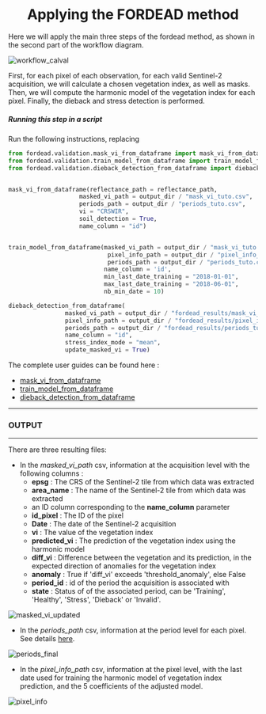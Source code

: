 
# <div align="center"> Applying the FORDEAD method </div>

Here we will apply the main three steps of the fordead method, as shown in the second part of the workflow diagram.

![workflow_calval](Figures/workflow_calval.png "workflow_calval")

First, for each pixel of each observation, for each valid Sentinel-2 acquisition, we will calculate a chosen vegetation index, as well as masks.
Then, we will compute the harmonic model of the vegetation index for each pixel.
Finally, the dieback and stress detection is performed.
##### Running this step in a script

Run the following instructions, replacing 

```python
from fordead.validation.mask_vi_from_dataframe import mask_vi_from_dataframe
from fordead.validation.train_model_from_dataframe import train_model_from_dataframe
from fordead.validation.dieback_detection_from_dataframe import dieback_detection_from_dataframe


mask_vi_from_dataframe(reflectance_path = reflectance_path,
					masked_vi_path = output_dir / "mask_vi_tuto.csv",
					periods_path = output_dir / "periods_tuto.csv",
					vi = "CRSWIR",
					soil_detection = True,
					name_column = "id")


train_model_from_dataframe(masked_vi_path = output_dir / "mask_vi_tuto.csv",
							pixel_info_path = output_dir / "pixel_info_tuto.csv",
							periods_path = output_dir / "periods_tuto.csv",
						   name_column = 'id',
						   min_last_date_training = "2018-01-01",
						   max_last_date_training = "2018-06-01",
						   nb_min_date = 10)

dieback_detection_from_dataframe(
				masked_vi_path = output_dir / "fordead_results/mask_vi_tuto.csv",
                pixel_info_path = output_dir / "fordead_results/pixel_info_tuto.csv",
                periods_path = output_dir / "fordead_results/periods_tuto.csv",
                name_column = "id",
                stress_index_mode = "mean",
                update_masked_vi = True)
```

The complete user guides can be found here :
-  [mask_vi_from_dataframe](../../user_guides/english/validation_tools/05_compute_masks_and_vegetation_index_from_dataframe.md)
- [train_model_from_dataframe](../../user_guides/english/validation_tools/06_training_model_from_dataframe.md)
- [dieback_detection_from_dataframe](../../user_guides/english/validation_tools/07_dieback_detection_from_dataframe.md)

-----
### OUTPUT
-----
There are three resulting files:

- In the *masked_vi_path* csv, information at the acquisition level with the following columns :
	- **epsg** : The CRS of the Sentinel-2 tile from which data was extracted
	- **area_name** : The name of the Sentinel-2 tile from which data was extracted
	- an ID column corresponding to the **name_column** parameter
	- **id_pixel** : The ID of the pixel
	- **Date** : The date of the Sentinel-2 acquisition
	- **vi** : The value of the vegetation index
	- **predicted_vi** : The prediction of the vegetation index using the harmonic model
	- **diff_vi** : Difference between the vegetation and its prediction, in the expected direction of anomalies for the vegetation index
	- **anomaly** : True if 'diff_vi' exceeds 'threshold_anomaly', else False
	- **period_id** : id of the period the acquisition is associated with
	- **state** : Status of of the associated period, can be 'Training', 'Healthy', 'Stress', 'Dieback' or 'Invalid'.

![masked_vi_updated](Figures/masked_vi_updated.jpg "masked_vi_updated")


- In the *periods_path* csv, information at the period level for each pixel. See details [here](../../user_guides/english/validation_tools/07_dieback_detection_from_dataframe.md).

![periods_final](Figures/periods_final.jpg "periods_final")

- In the *pixel_info_path* csv, information at the pixel level, with the last date used for training the harmonic model of vegetation index prediction, and the 5 coefficients of the adjusted model.

![pixel_info](Figures/pixel_info.jpg "pixel_info")
